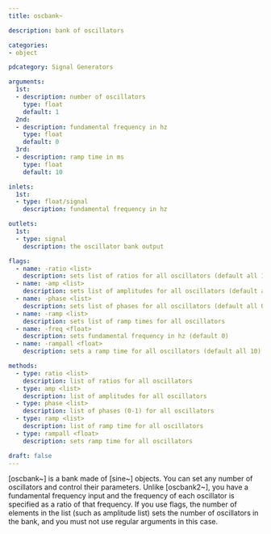 ```yaml
---
title: oscbank~

description: bank of oscillators

categories:
- object

pdcategory: Signal Generators

arguments:
  1st:
  - description: number of oscillators 
    type: float
    default: 1
  2nd:
  - description: fundamental frequency in hz
    type: float
    default: 0
  3rd:
  - description: ramp time in ms
    type: float
    default: 10

inlets:
  1st:
  - type: float/signal
    description: fundamental frequency in hz

outlets:
  1st:
  - type: signal
    description: the oscillator bank output

flags:
  - name: -ratio <list>
    description: sets list of ratios for all oscillators (default all 1)
  - name: -amp <list>
    description: sets list of amplitudes for all oscillators (default all 1)
  - name: -phase <list>
    description: sets list of phases for all oscillators (default all 0)
  - name: -ramp <list>
    description: sets list of ramp times for all oscillators
  - name: -freq <float>
    description: sets fundamental frequency in hz (default 0)
  - name: -rampall <float>
    description: sets a ramp time for all oscillators (default all 10)

methods:
  - type: ratio <list>
    description: list of ratios for all oscillators
  - type: amp <list>
    description: list of amplitudes for all oscillators
  - type: phase <list>
    description: list of phases (0-1) for all oscillators
  - type: ramp <list>
    description: list of ramp time for all oscillators
  - type: rampall <float>
    description: sets ramp time for all oscillators

draft: false
---
```


[oscbank~] is a bank made of [sine~] objects. You can set any number of oscillators and control their parameters. Unlike [oscbank2~], you have a fundamental frequency input and the frequency of each oscillator is specified as a ratio of that frequency. If you use flags, the number of elements in the list (such as amplitude list) sets the number of oscillators in the bank, and you must not use regular arguments in this case.
